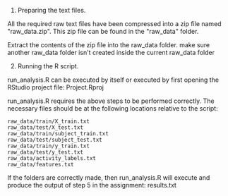 1. Preparing the text files.

All the required raw text files have been compressed into a zip file named "raw_data.zip". This zip file can be found in the "raw_data"
folder.

Extract the contents of the zip file into the raw_data folder. make sure another raw_data folder isn't created inside the current raw_data
folder


2. Running the R script.

run_analysis.R can be executed by itself or executed by first opening the RStudio project file: Project.Rproj

run_analysis.R requires the above steps to be performed correctly. The necessary files should be at the following locations relative to
the script:

    raw_data/train/X_train.txt
    raw_data/test/X_test.txt
    raw_data/train/subject_train.txt
    raw_data/test/subject_test.txt
    raw_data/train/y_train.txt
    raw_data/test/y_test.txt
    raw_data/activity_labels.txt
    raw_data/features.txt

If the folders are correctly made, then run_analysis.R will execute and produce the output of step 5 in the assignment: results.txt